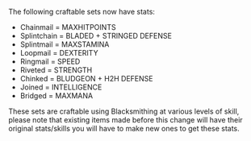 ---
---
The following craftable sets now have stats:

*   Chainmail = MAXHITPOINTS
*   Splintchain = BLADED + STRINGED DEFENSE
*   Splintmail = MAXSTAMINA
*   Loopmail = DEXTERITY
*   Ringmail = SPEED
*   Riveted = STRENGTH
*   Chinked = BLUDGEON + H2H DEFENSE
*   Joined = INTELLIGENCE
*   Bridged = MAXMANA

These sets are craftable using Blacksmithing at various levels of skill, please note that existing items made before this change will have their original stats/skills you will have to make new ones to get these stats.